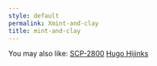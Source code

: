 ```yaml
---
style: default
permalink: Xmint-and-clay
title: mint-and-clay
---
```

You may also like:
[SCP-2800](http://scp-wiki.net/scp-2800)
[Hugo Hijinks](http://scp-wiki.net/hugo-hijinks)